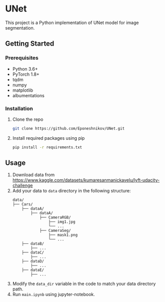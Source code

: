 # UNet

This project is a Python implementation of UNet model for image segmentation. 

## Getting Started

### Prerequisites
- Python 3.6+
- PyTorch 1.8+
- tqdm
- numpy
- matplotlib
- albumentations

### Installation

1. Clone the repo
   ```sh
   git clone https://github.com/Eponeshnikov/UNet.git
   ```
2. Install required packages using pip
   ```sh
   pip install -r requirements.txt
   ```

## Usage
1. Download data from https://www.kaggle.com/datasets/kumaresanmanickavelu/lyft-udacity-challenge
2. Add your data to `data` directory in the following structure: 
    ```
    data/
    ├── Cars/
        ├── dataA/
            ├── dataA/
                ├── CameraRGB/
                    ├── img1.jpg
                    └── ...
                ├── CameraSeg/
                    ├── mask1.png
                    └── ...
        ├── dataB/
            ├── ...
        ├── dataC/
            ├── ...
        ├── dataD/
            ├── ...
        ├── dataE/
            ├── ...
    ```
2. Modify the `data_dir` variable in the code to match your data directory path.
3. Run ```main.ipynb``` using jupyter-notebook.
